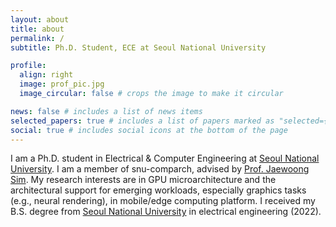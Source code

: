 ```yaml
---
layout: about
title: about
permalink: /
subtitle: Ph.D. Student, ECE at Seoul National University

profile:
  align: right
  image: prof_pic.jpg
  image_circular: false # crops the image to make it circular

news: false # includes a list of news items
selected_papers: true # includes a list of papers marked as "selected={true}"
social: true # includes social icons at the bottom of the page
---
```


I am a Ph.D. student in Electrical & Computer Engineering at [Seoul National
University](https://ece.snu.ac.kr). I am a member of snu-comparch, advised by
[Prof. Jaewoong Sim](https://jaewoong.org). My research interests are in GPU
microarchitecture and the architectural support for emerging workloads,
especially graphics tasks (e.g., neural rendering), in mobile/edge computing
platform. I received my B.S. degree from [Seoul National
University](https://ece.snu.ac.kr) in electrical engineering (2022).
